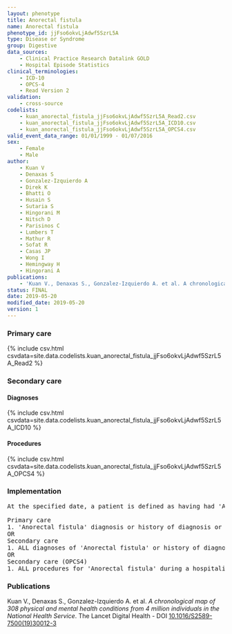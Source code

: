 ```yaml
---
layout: phenotype
title: Anorectal fistula
name: Anorectal fistula
phenotype_id: jjFso6okvLjAdwf5SzrL5A 
type: Disease or Syndrome
group: Digestive
data_sources: 
    - Clinical Practice Research Datalink GOLD
    - Hospital Episode Statistics
clinical_terminologies: 
    - ICD-10
    - OPCS-4
    - Read Version 2
validation: 
    - cross-source
codelists: 
    - kuan_anorectal_fistula_jjFso6okvLjAdwf5SzrL5A_Read2.csv
    - kuan_anorectal_fistula_jjFso6okvLjAdwf5SzrL5A_ICD10.csv
    - kuan_anorectal_fistula_jjFso6okvLjAdwf5SzrL5A_OPCS4.csv
valid_event_data_range: 01/01/1999 - 01/07/2016
sex: 
    - Female
    - Male
author: 
    - Kuan V
    - Denaxas S
    - Gonzalez-Izquierdo A
    - Direk K
    - Bhatti O
    - Husain S
    - Sutaria S
    - Hingorani M
    - Nitsch D
    - Parisinos C
    - Lumbers T
    - Mathur R
    - Sofat R
    - Casas JP
    - Wong I
    - Hemingway H
    - Hingorani A
publications: 
    - 'Kuan V., Denaxas S., Gonzalez-Izquierdo A. et al. A chronological map of 308 physical and mental health conditions from 4 million individuals in the National Health Service. The Lancet Digital Health - DOI: 10.1016/S2589-7500(19)30012-3' 
status: FINAL
date: 2019-05-20
modified_date: 2019-05-20
version: 1
---
```

### Primary care 
{% include csv.html csvdata=site.data.codelists.kuan_anorectal_fistula_jjFso6okvLjAdwf5SzrL5A_Read2 %}
### Secondary care 
#### Diagnoses 
{% include csv.html csvdata=site.data.codelists.kuan_anorectal_fistula_jjFso6okvLjAdwf5SzrL5A_ICD10 %}
#### Procedures 
{% include csv.html csvdata=site.data.codelists.kuan_anorectal_fistula_jjFso6okvLjAdwf5SzrL5A_OPCS4 %}
### Implementation 
<pre>At the specified date, a patient is defined as having had 'Anorectal fistula' IF they meet the criteria for any of the following on or before the specified date. The earliest date on which the individual meets any of the following criteria on or before the specified date is defined as the first event date:

Primary care
1. 'Anorectal fistula' diagnosis or history of diagnosis or procedure during a consultation 
OR
Secondary care
1. ALL diagnoses of 'Anorectal fistula' or history of diagnosis during a hospitalization
OR
Secondary care (OPCS4)
1. ALL procedures for 'Anorectal fistula' during a hospitalization</pre> 
 
### Publications 
Kuan V., Denaxas S., Gonzalez-Izquierdo A. et al. _A chronological map of 308 physical and mental health conditions from 4 million individuals in the National Health Service_. The Lancet Digital Health - DOI <a href='https://www.thelancet.com/journals/landig/article/PIIS2589-7500(19)30012-3/fulltext'>10.1016/S2589-7500(19)30012-3</a>
